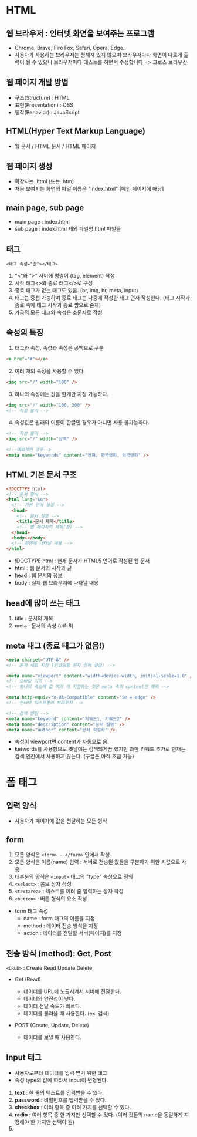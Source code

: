 # HTML

## 웹 브라우저 : 인터넷 화면을 보여주는 프로그램

- Chrome, Brave, Fire Fox, Safari, Opera, Edge..
- 사용자가 사용하는 브라우저는 정해져 있지 않으며
  브라우저마다 화면이 다르게 출력이 될 수 있으니
  브라우저마다 테스트를 하면서 수정합니다
  => 크로스 브라우징

## 웹 페이지 개발 방법

- 구조(Structure) : HTML
- 표현(Presentation) : CSS
- 동작(Behavior) : JavaScript

## HTML(Hyper Text Markup Language)

- 웹 문서 / HTML 문서 / HTML 페이지

## 웹 페이지 생성

- 확장자는 .html (또는 .htm)
- 처음 보여지는 화면의 파일 이름은 "index.html" [메인 페이지에 해당]

## main page, sub page

- main page : index.html
- sub page : index.html 제외 파일명.html 파일들

## 태그

```
<태그 속성="값"></태그>
```

1. "<"와 ">" 사이에 명령어 (tag, element) 작성
2. 시작 태그<>와 종료 태그</>로 구성
3. 종료 태그가 없는 태그도 있음. (br, img, hr, meta, input)
4. 태그는 중첩 가능하며 종료 태그는 나중에 작성한 태그 먼저 작성한다. (태그 시작과 종료 속에 태그 시작과 종료 쌍으로 존재)
5. 가급적 모든 태그와 속성은 소문자로 작성

## 속성의 특징

1. 태그와 속성, 속성과 속성은 공백으로 구분

```html
<a href="#"></a>
```

2. 여러 개의 속성을 사용할 수 있다.

```html
<img src="/" width="100" />
```

3. 하나의 속성에는 값을 한개만 지정 가능하다.

```html
<img src="/" width="100, 200" />
<!-- 작성 불가 -->
```

4. 속성값은 원래의 이름이 한글인 경우가 아니면 사용 불가능하다.

```html
<!-- 작성 불가 -->
<img src="/" width="삼백" />

<!--예외적인 경우-->
<meta name="keywords" content="영화, 한국영화, 외국영화" />
```

## HTML 기본 문서 구조

```html
<!DOCTYPE html>
<!-- 문서 형식 -->
<html lang="ko">
  <!-- 기본 언어 설정 -->
  <head>
    <!-- 문서 설명 -->
    <title>문서 제목</title>
    <!-- 웹 페이지의 제목(창) -->
  </head>
  <body></body>
  <!-- 화면에 나타날 내용 -->
</html>
```

- !DOCTYPE html : 현재 문서가 HTML5 언어로 작성된 웹 문서
- html : 웹 문서의 시작과 끝
- head : 웹 문서의 정보
- body : 실제 웹 브라우저에 나타날 내용

## head에 많이 쓰는 태그

1. title : 문서의 제목
2. meta : 문서의 속성 (utf-8)

## meta 태그 (종료 태그가 없음!)

```html
<meta charset="UTF-8" />
<!-- 문자 세트 지정 (인코딩할 문자 언어 설정) -->

<meta name="viewport" content="width=device-width, initial-scale=1.0" />
<!-- 모바일 기기 -->
<!-- 하나의 속성에 값 여러 개 지정하는 것은 meta 속의 content만 예외 -->

<meta http-equiv="X-UA-Compatible" content="ie = edge" />
<!-- 인터넷 익스프롤러 브라우저 -->

<!-- 검색 엔진 -->
<meta name="keyword" content="키워드1, 키워드2" />
<meta name="description" content="문서 설명" />
<meta name="author" content="문서 작성자" />
```

- 속성이 viewport면 content가 자동으로 옴.
- ketwords를 사용함으로 옛날에는 검색되게끔 했지만 과한 키워드 추가로 현재는 검색 엔진에서 사용하지 않는다. (구글은 아직 조금 가능)

# 폼 태그

## 입력 양식

- 사용자가 페이지에 값을 전달하는 모든 형식

## form

1. 모든 양식은 `<form> ~ </form>` 안에서 작성
2. 모든 양식은 이름(name) 입력 : 서버로 전송된 값들을 구분하기 위한 키값으로 사용
3. 대부분의 양식은 `<input>` 태그의 "type" 속성으로 정의
4. `<select>` : 콤보 상자 작성
5. `<textarea>` : 텍스트를 여러 줄 입력하는 상자 작성
6. `<button>` : 버튼 형식의 요소 작성

- form 태그 속성
  - name : form 태그의 이름을 지정
  - method : 데이터 전송 방식을 지정
  - action : 데이터를 전달할 서버(페이지)를 지정

## 전송 방식 (method): Get, Post

`<CRUD>` :
Create
Read
Update
Delete

- Get (Read)

  - 데이터를 URL에 노출시켜서 서버에 전달한다.
  - 데이터의 안전성이 낮다.
  - 데이터 전달 속도가 빠르다.
  - 데이터를 불러올 때 사용한다. (ex. 검색)

- POST (Create, Update, Delete)
  - 데이터를 보낼 때 사용한다.

## Input 태그

- 사용자로부터 데이터를 입력 받기 위한 태그
- 속성 type의 값에 따라서 input이 변형된다.

1. **text** : 한 줄의 텍스트를 입력받을 수 있다.
2. **password** : 비밀번호를 입력받을 수 있다.
3. **checkbox** : 여러 항목 중 여러 가지를 선택할 수 있다.
4. **radio** : 여러 항목 중 한 가지만 선택할 수 있다. (여러 것들의 name을 동일하게 지정해야 한 가지만 선택이 됨)
5.
